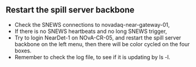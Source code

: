 ## Restart the spill server backbone
- Check the SNEWS connections to novadaq-near-gateway-01,
- If there is no SNEWS heartbeats and no long SNEWS trigger,
- Try to login NearDet-1 on NOvA-CR-05, and restart the spill server backbone on the left menu, then there will be color cycled on the four boxes.
- Remember to check the log file, to see if it is updating by ls -l.
